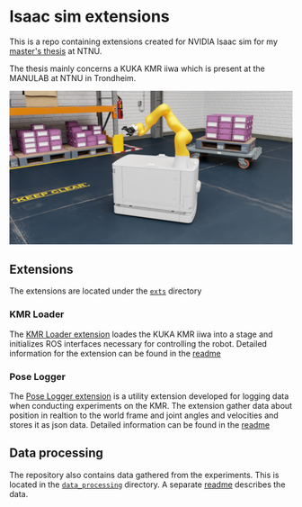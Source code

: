 # Isaac sim extensions

This is a repo containing extensions created for NVIDIA Isaac sim for my [master's thesis](https://ntnuopen.ntnu.no/ntnu-xmlui/handle/11250/3066527) at NTNU. 

The thesis mainly concerns a KUKA KMR iiwa which is present at the MANULAB at NTNU in Trondheim.

![](./images/kmr_in_warehouse.png)

## Extensions
The extensions are located under the [`exts`](./exts/) directory

### KMR Loader
The [KMR Loader extension](./exts/omni.isaac.kmr_loader/) loades the KUKA KMR iiwa into a stage and initializes ROS interfaces necessary for controlling the robot. Detailed information for the extension can be found in the [readme](./exts/omni.isaac.kmr_loader/docs/README.md)

### Pose Logger
The [Pose Logger extension](./exts/omni.isaac.pose_logger/) is a utility extension developed for logging data when conducting experiments on the KMR. The extension gather data about position in realtion to the world frame and joint angles and velocities and stores it as json data. Detailed information can be found in the [readme](./exts/omni.isaac.pose_logger/docs/README.md)

## Data processing
The repository also contains data gathered from the experiments. This is located in the [`data_processing`](./data_processing/) directory. A separate [readme](./data_processing/README.md) describes the data.
